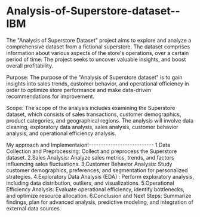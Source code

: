 # Analysis-of-Superstore-dataset--IBM
The "Analysis of Superstore Dataset" project aims to explore and analyze a comprehensive dataset from a fictional superstore. The dataset comprises information about various aspects of the store's operations, over a certain period of time. The project seeks to uncover valuable insights,  and boost overall profitability.

Purpose: The purpose of the "Analysis of Superstore dataset" is to gain insights into sales trends, customer behavior, and operational efficiency in order to optimize store performance and make data-driven recommendations for improvement.

Scope: The scope of the analysis includes examining the Superstore dataset, which consists of sales transactions, customer demographics, product categories, and geographical regions. The analysis will involve data cleaning, exploratory data analysis, sales analysis, customer behavior analysis, and operational efficiency analysis.


My approach and Implementaion!---------------------------
1.Data Collection and Preprocessing: Collect and preprocess the Superstore dataset. 
2.Sales Analysis: Analyze sales metrics, trends, and factors influencing sales fluctuations. 
3.Customer Behavior Analysis: Study customer demographics, preferences, and segmentation for personalized strategies.
4.Exploratory Data Analysis (EDA) : Perform exploratory analysis, including data distribution, outliers, and visualizations. 
5.Operational Efficiency Analysis: Evaluate operational efficiency, identify bottlenecks, and optimize resource allocation. 
6.Conclusion and Next Steps: Summarize findings, plan for advanced analysis, predictive modeling, and integration of external data sources.
